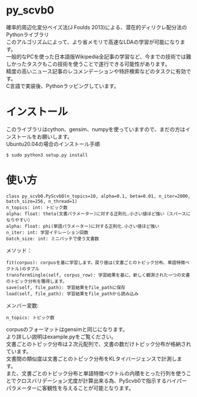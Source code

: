 # py_scvb0
確率的周辺化変分ベイズ法(J Foulds 2013)による、潜在的ディリクレ配分法のPythonライブラリ  
このアルゴリズムによって、より省メモリで高速なLDAの学習が可能になります。  
一般的なPCを使った日本語版Wikipedia全記事の学習など、今までの技術では難しかったタスクもこの技術を使うことで遂行できる可能性があります。  
精度の高いニュース記事のレコメンデーションや特許検索などのタスクに有効です。  
C言語で実装後、Pythonラッピングしています。  
# インストール
このライブラリはcython、gensim、numpyを使っていますので、まだの方はインストールをお願いします。  
Ubuntu20.04の場合のインストール手順
```
$ sudo python3 setup.py install 
```
# 使い方
```
class py_scvb0.PyScvb0(n_topics=10, alpha=0.1, beta=0.01, n_iter=2000, batch_size=256, n_thread=1)
n_topics: int: トピック数
alpha: float: theta(文書パラメーター)に対する正則化.小さい値ほど強い（スパースになりやすい）
alpha: float: phi(単語パラメーター)に対する正則化.小さい値ほど強い
n_iter: int: 学習イテレーション回数
batch_size: int: ミニバッチで使う文書数
```
メソッド：
```
fit(corpus): corpusを基に学習します。戻り値は(文書ごとのトピック分布、単語特徴ベクトル)のタプル
transformSingle(self, corpus_row): 学習結果を基に、新しく観測された一つの文書のトピック分布を獲得します。
save(self, file_path): 学習結果をfile_pathに保存
load(self, file_path): 学習結果をfile_pathから読み込み
```
メンバー変数:
```
n_topics: トピック数
```
corpusのフォーマットはgensimと同じになります。  
より詳しい説明はexample.pyをご覧ください。  
文書ごとのトピック分布は２次元配列で、文書の数だけトピック分布が格納されています。  
文書間の類似度は文書ごとのトピック分布をKLタイバージェンスで計測します。  
また、文書ごとのトピック分布と単語特徴ベクトルの内積をとった行列を使うことでクロスバリデーション尤度が計算出来る為、PyScvb0で指示するハイパーパラメーターに客観性を与えることが可能となります。
